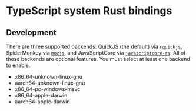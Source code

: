 # TypeScript system Rust bindings

## Development

There are three supported backends: QuickJS (the default) via [`rquickjs`](https://docs.rs/rquickjs), SpiderMonkey via [`mozjs`](https://docs.rs/mozjs), and JavaScriptCore via [`javascriptcore-rs`](https://docs.rs/javascriptcore-rs). All of these backends are optional features. You must select at least one backend to enable.

- x86_64-unknown-linux-gnu
- aarch64-unknown-linux-gnu
- x86_64-pc-windows-msvc
- x86_64-apple-darwin
- aarch64-apple-darwin